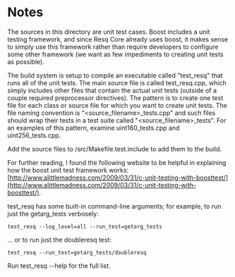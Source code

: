 # Notes
The sources in this directory are unit test cases.  Boost includes a
unit testing framework, and since Resq Core already uses boost, it makes
sense to simply use this framework rather than require developers to
configure some other framework (we want as few impediments to creating
unit tests as possible).

The build system is setup to compile an executable called "test_resq"
that runs all of the unit tests.  The main source file is called
test_resq.cpp, which simply includes other files that contain the
actual unit tests (outside of a couple required preprocessor
directives).  The pattern is to create one test file for each class or
source file for which you want to create unit tests.  The file naming
convention is "<source_filename>_tests.cpp" and such files should wrap
their tests in a test suite called "<source_filename>_tests".  For an
examples of this pattern, examine uint160_tests.cpp and
uint256_tests.cpp.

Add the source files to /src/Makefile.test.include to add them to the build.

For further reading, I found the following website to be helpful in
explaining how the boost unit test framework works:
[http://www.alittlemadness.com/2009/03/31/c-unit-testing-with-boosttest/](http://www.alittlemadness.com/2009/03/31/c-unit-testing-with-boosttest/).

test_resq has some built-in command-line arguments; for
example, to run just the getarg_tests verbosely:

    test_resq --log_level=all --run_test=getarg_tests

... or to run just the doubleresq test:

    test_resq --run_test=getarg_tests/doubleresq

Run  test_resq --help   for the full list.


